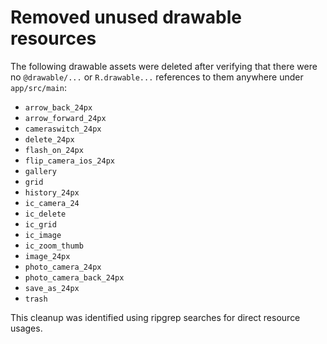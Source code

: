 # Removed unused drawable resources

The following drawable assets were deleted after verifying that there were no `@drawable/...` or `R.drawable...` references to them anywhere under `app/src/main`:

- `arrow_back_24px`
- `arrow_forward_24px`
- `cameraswitch_24px`
- `delete_24px`
- `flash_on_24px`
- `flip_camera_ios_24px`
- `gallery`
- `grid`
- `history_24px`
- `ic_camera_24`
- `ic_delete`
- `ic_grid`
- `ic_image`
- `ic_zoom_thumb`
- `image_24px`
- `photo_camera_24px`
- `photo_camera_back_24px`
- `save_as_24px`
- `trash`

This cleanup was identified using ripgrep searches for direct resource usages.
